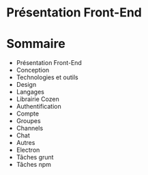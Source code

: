 # Présentation Front-End

# Sommaire

- Présentation Front-End
- Conception
- Technologies et outils
- Design
- Langages
- Librairie Cozen
- Authentification
- Compte
- Groupes
- Channels
- Chat
- Autres  
- Electron
- Tâches grunt
- Tâches npm
